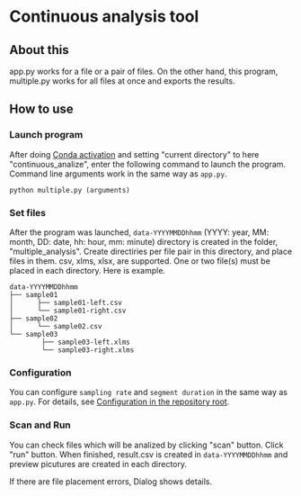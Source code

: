 # Continuous analysis tool

## About this

app.py works for a file or a pair of files. On the other hand, this program, multiple.py works for all files at once and exports the results.

## How to use

### Launch program
After doing [Conda activation](../README.md#conda-activation) and setting "current directory" to here "continuous_analize", enter the following command to launch the program. Command line arguments work in the same way as `app.py`.
```
python multiple.py (arguments)
```

### Set files
After the program was launched, `data-YYYYMMDDhhmm` (YYYY: year, MM: month, DD: date, hh: hour, mm: minute) directory is created in the folder, "multiple_analysis".
Create directiries per file pair in this directory, and place files in them.
csv, xlms, xlsx, are supported.
One or two file(s) must be placed in each directory.
Here is example.
```
data-YYYYMMDDhhmm
├── sample01
│      ├── sample01-left.csv
│      └── sample01-right.csv
├── sample02
│      └── sample02.csv
└── sample03
        ├── sample03-left.xlms
        └── sample03-right.xlms
```

### Configuration
You can configure `sampling rate` and `segment duration` in the same way as `app.py`.
For details, see [Configuration in the repository root](../README.md#Configuration).

### Scan and Run
You can check files which will be analized by clicking "scan" button. 
Click "run" button.
When finished, result.csv is created in `data-YYYYMMDDhhmm` and preview picutures are created in each directory.

If there are file placement errors, Dialog shows details.
